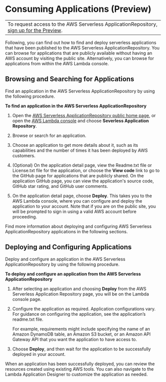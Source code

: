 # Consuming Applications \(Preview\)<a name="serverless-app-consuming-applications"></a>


|  | 
| --- |
|  To request access to the AWS Serverless ApplicationRepository, [sign up for the Preview](https://pages.awscloud.com/serverlessrepo-preview.html)\.   | 

Following, you can find out how to find and deploy serverless applications that have been published to the AWS Serverless ApplicationRepository\. You can browse for applications that are publicly available without having an AWS account by visiting the public site\. Alternatively, you can browse for applications from within the AWS Lambda console\.

## Browsing and Searching for Applications<a name="browse-and-search-applications"></a>

Find an application in the AWS Serverless ApplicationRepository by using the following procedure\.

**To find an application in the AWS Serverless ApplicationRepository**

1. Open the [AWS Serverless ApplicationRepository public home page](https://aws.amazon.com/serverless/serverlessrepo), or open the [AWS Lambda console](https://console.aws.amazon.com/lambda/) and choose **Severless Application Repository**\.

1. Browse or search for an application\.

1. Choose an application to get more details about it, such as its capabilities and the number of times it has been deployed by AWS customers\. 

1. \(Optional\) On the application detail page, view the Readme\.txt file or License\.txt file for the application, or choose the **View code** link to go to the GitHub page for applications that are publicly shared\. On the application GitHub page, you can view the application's source code, GitHub star rating, and GitHub user comments\.

1. On the application detail page, choose **Deploy**\. This takes you to the AWS Lambda console, where you can configure and deploy the application to your account\. Note that if you are on the public site, you will be prompted to sign in using a valid AWS account before proceeding\.

Find more information about deploying and configuring AWS Serverless ApplicationRepository applications in the following sections\.

## Deploying and Configuring Applications<a name="select-and-configure-applications"></a>

Deploy and configure an application in the AWS Serverless ApplicationRepository by using the following procedure\.

**To deploy and configure an application from the AWS Serverless ApplicationRepository**

1. After selecting an application and choosing **Deploy** from the AWS Serverless Application Repository page, you will be on the Lambda console page\.

1. Configure the application as required\. Application configurations vary\. For guidance on configuring the application, see the application’s readme\.txt file\.

   For example, requirements might include specifying the name of an Amazon DynamoDB table, an Amazon S3 bucket, or an Amazon API Gateway API that you want the application to have access to\.

1. Choose **Deploy**, and then wait for the application to be successfully deployed in your account\.

When an application has been successfully deployed, you can review the resources created using existing AWS tools\. You can also navigate to the Lambda Application Designer to customize the application as needed\. 